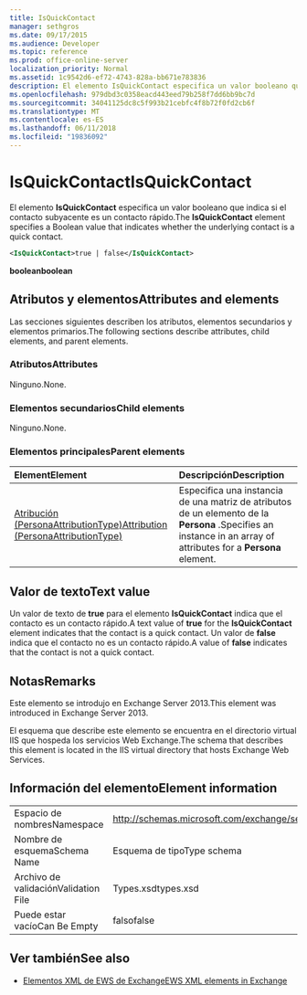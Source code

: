 ```yaml
---
title: IsQuickContact
manager: sethgros
ms.date: 09/17/2015
ms.audience: Developer
ms.topic: reference
ms.prod: office-online-server
localization_priority: Normal
ms.assetid: 1c9542d6-ef72-4743-828a-bb671e783836
description: El elemento IsQuickContact especifica un valor booleano que indica si el contacto subyacente es un contacto rápido.
ms.openlocfilehash: 979dbd3c0358eacd443eed79b258f7dd6bb9bc7d
ms.sourcegitcommit: 34041125dc8c5f993b21cebfc4f8b72f0fd2cb6f
ms.translationtype: MT
ms.contentlocale: es-ES
ms.lasthandoff: 06/11/2018
ms.locfileid: "19836092"
---
```

# <a name="isquickcontact"></a><span data-ttu-id="feab9-103">IsQuickContact</span><span class="sxs-lookup"><span data-stu-id="feab9-103">IsQuickContact</span></span>

<span data-ttu-id="feab9-104">El elemento **IsQuickContact** especifica un valor booleano que indica si el contacto subyacente es un contacto rápido.</span><span class="sxs-lookup"><span data-stu-id="feab9-104">The **IsQuickContact** element specifies a Boolean value that indicates whether the underlying contact is a quick contact.</span></span> 
  
```XML
<IsQuickContact>true | false</IsQuickContact>
```

 <span data-ttu-id="feab9-105">**boolean**</span><span class="sxs-lookup"><span data-stu-id="feab9-105">**boolean**</span></span>
## <a name="attributes-and-elements"></a><span data-ttu-id="feab9-106">Atributos y elementos</span><span class="sxs-lookup"><span data-stu-id="feab9-106">Attributes and elements</span></span>

<span data-ttu-id="feab9-107">Las secciones siguientes describen los atributos, elementos secundarios y elementos primarios.</span><span class="sxs-lookup"><span data-stu-id="feab9-107">The following sections describe attributes, child elements, and parent elements.</span></span>
  
### <a name="attributes"></a><span data-ttu-id="feab9-108">Atributos</span><span class="sxs-lookup"><span data-stu-id="feab9-108">Attributes</span></span>

<span data-ttu-id="feab9-109">Ninguno.</span><span class="sxs-lookup"><span data-stu-id="feab9-109">None.</span></span>
  
### <a name="child-elements"></a><span data-ttu-id="feab9-110">Elementos secundarios</span><span class="sxs-lookup"><span data-stu-id="feab9-110">Child elements</span></span>

<span data-ttu-id="feab9-111">Ninguno.</span><span class="sxs-lookup"><span data-stu-id="feab9-111">None.</span></span>
  
### <a name="parent-elements"></a><span data-ttu-id="feab9-112">Elementos principales</span><span class="sxs-lookup"><span data-stu-id="feab9-112">Parent elements</span></span>

|<span data-ttu-id="feab9-113">**Element**</span><span class="sxs-lookup"><span data-stu-id="feab9-113">**Element**</span></span>|<span data-ttu-id="feab9-114">**Descripción**</span><span class="sxs-lookup"><span data-stu-id="feab9-114">**Description**</span></span>|
|:-----|:-----|
|[<span data-ttu-id="feab9-115">Atribución (PersonaAttributionType)</span><span class="sxs-lookup"><span data-stu-id="feab9-115">Attribution (PersonaAttributionType)</span></span>](attribution-personaattributiontype.md) <br/> |<span data-ttu-id="feab9-116">Especifica una instancia de una matriz de atributos de un elemento de la **Persona** .</span><span class="sxs-lookup"><span data-stu-id="feab9-116">Specifies an instance in an array of attributes for a **Persona** element.</span></span>  <br/> |
   
## <a name="text-value"></a><span data-ttu-id="feab9-117">Valor de texto</span><span class="sxs-lookup"><span data-stu-id="feab9-117">Text value</span></span>

<span data-ttu-id="feab9-118">Un valor de texto de **true** para el elemento **IsQuickContact** indica que el contacto es un contacto rápido.</span><span class="sxs-lookup"><span data-stu-id="feab9-118">A text value of **true** for the **IsQuickContact** element indicates that the contact is a quick contact.</span></span> <span data-ttu-id="feab9-119">Un valor de **false** indica que el contacto no es un contacto rápido.</span><span class="sxs-lookup"><span data-stu-id="feab9-119">A value of **false** indicates that the contact is not a quick contact.</span></span> 
  
## <a name="remarks"></a><span data-ttu-id="feab9-120">Notas</span><span class="sxs-lookup"><span data-stu-id="feab9-120">Remarks</span></span>

<span data-ttu-id="feab9-121">Este elemento se introdujo en Exchange Server 2013.</span><span class="sxs-lookup"><span data-stu-id="feab9-121">This element was introduced in Exchange Server 2013.</span></span>
  
<span data-ttu-id="feab9-122">El esquema que describe este elemento se encuentra en el directorio virtual IIS que hospeda los servicios Web Exchange.</span><span class="sxs-lookup"><span data-stu-id="feab9-122">The schema that describes this element is located in the IIS virtual directory that hosts Exchange Web Services.</span></span>
  
## <a name="element-information"></a><span data-ttu-id="feab9-123">Información del elemento</span><span class="sxs-lookup"><span data-stu-id="feab9-123">Element information</span></span>

|||
|:-----|:-----|
|<span data-ttu-id="feab9-124">Espacio de nombres</span><span class="sxs-lookup"><span data-stu-id="feab9-124">Namespace</span></span>  <br/> |http://schemas.microsoft.com/exchange/services/2006/types  <br/> |
|<span data-ttu-id="feab9-125">Nombre de esquema</span><span class="sxs-lookup"><span data-stu-id="feab9-125">Schema Name</span></span>  <br/> |<span data-ttu-id="feab9-126">Esquema de tipo</span><span class="sxs-lookup"><span data-stu-id="feab9-126">Type schema</span></span>  <br/> |
|<span data-ttu-id="feab9-127">Archivo de validación</span><span class="sxs-lookup"><span data-stu-id="feab9-127">Validation File</span></span>  <br/> |<span data-ttu-id="feab9-128">Types.xsd</span><span class="sxs-lookup"><span data-stu-id="feab9-128">types.xsd</span></span>  <br/> |
|<span data-ttu-id="feab9-129">Puede estar vacío</span><span class="sxs-lookup"><span data-stu-id="feab9-129">Can Be Empty</span></span>  <br/> |<span data-ttu-id="feab9-130">falso</span><span class="sxs-lookup"><span data-stu-id="feab9-130">false</span></span>  <br/> |
   
## <a name="see-also"></a><span data-ttu-id="feab9-131">Ver también</span><span class="sxs-lookup"><span data-stu-id="feab9-131">See also</span></span>



- [<span data-ttu-id="feab9-132">Elementos XML de EWS de Exchange</span><span class="sxs-lookup"><span data-stu-id="feab9-132">EWS XML elements in Exchange</span></span>](ews-xml-elements-in-exchange.md)

